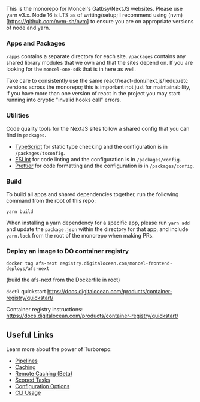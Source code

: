 This is the monorepo for Moncel's Gatbsy/NextJS websites. Please use yarn v3.x. Node 16 is LTS as of writing/setup; I recommend using (nvm)[https://github.com/nvm-sh/nvm] to ensure you are on appropriate versions of node and yarn. 

### Apps and Packages

`/apps` contains a separate directory for each site. 
`/packages` contains any shared library modules that we own and that the sites depend on. If you are looking for the `moncel-one-sdk` that is in here as well. 

Take care to consistently use the same react/react-dom/next.js/redux/etc versions across the monorepo; this is important not just for maintainability, if you have more than one version of react in the project you may start running into cryptic "invalid hooks call" errors. 

### Utilities

Code quality tools for the NextJS sites follow a shared config that you can find in `packages`.

- [TypeScript](https://www.typescriptlang.org/) for static type checking and the configuration is in `/packages/tsconfig`.
- [ESLint](https://eslint.org/) for code linting and the configuration is in `/packages/config`.
- [Prettier](https://prettier.io) for code formatting and the configuration is in `/packages/config`.

### Build

To build all apps and shared dependencies together, run the following command from the root of this repo:

```
yarn build
```

When installing a yarn dependency for a specific app, please run `yarn add` and update the `package.json` within the directory for that app, and include `yarn.lock` from the root of the monorepo when making PRs. 

### Deploy an image to DO container registry

```
docker tag afs-next registry.digitalocean.com/moncel-frontend-deploys/afs-next
```

(build the afs-next from the Dockerfile in root)

`doctl` quickstart 
https://docs.digitalocean.com/products/container-registry/quickstart/

Container registry instructions: https://docs.digitalocean.com/products/container-registry/quickstart/

## Useful Links

Learn more about the power of Turborepo:

- [Pipelines](https://turborepo.org/docs/features/pipelines)
- [Caching](https://turborepo.org/docs/features/caching)
- [Remote Caching (Beta)](https://turborepo.org/docs/features/remote-caching)
- [Scoped Tasks](https://turborepo.org/docs/features/scopes)
- [Configuration Options](https://turborepo.org/docs/reference/configuration)
- [CLI Usage](https://turborepo.org/docs/reference/command-line-reference)
